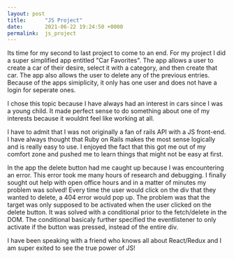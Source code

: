 ```yaml
---
layout: post
title:      "JS Project"
date:       2021-06-22 19:24:50 +0000
permalink:  js_project
---
```



Its time for my second to last project to come to an end. For my project I did a super simplified app entitled "Car Favorites". The app allows a user to create a car of their desire, select it with a category, and then create that car. The app also allows the user to delete any of the previous entries. Because of the apps simiplicity, it only has one user and does not have a login for seperate ones. 

I chose this topic because I have always had an interest in cars since I was a young child. It made perfect sense to do something about one of my interests because it wouldnt feel like working at all. 

I have to admit that I was not originally a fan of rails API with a JS front-end. I have always thought that Ruby on Rails makes the most sense logically and is really easy to use. I enjoyed the fact that this got me out of my comfort zone and pushed me to learn things that might not be easy at first. 

In the app the delete button had me caught up because I was encountering an error. This error took me many hours of research and debugging. I finally sought out help with open office hours and in a matter of minutes my problem was solved! Every time the user would click on the div that they wanted to delete, a 404 error would pop up. The problem was that the target was only supposed to be activated when the user clicked on the delete button. It was solved with a conditional prior to the fetch/delete in the DOM. The conditional basicaly further specified the eventlistener to only activate if the button was pressed, instead of the entire div.

I have been speaking with a friend who knows all about React/Redux and I am super exited to see the true power of JS!
